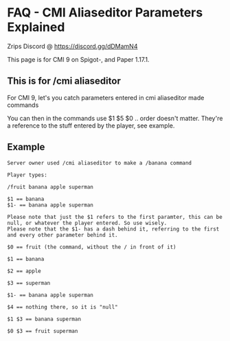 # FAQ - CMI Aliaseditor Parameters Explained

Zrips Discord @ https://discord.gg/dDMamN4

This page is for CMI 9 on Spigot-, and Paper 1.17.1.

## This is for /cmi aliaseditor

For CMI 9, let's you catch parameters entered in cmi aliaseditor made commands

You can then in the commands use $1 $5 $0 .. order doesn't matter. They're a reference to the stuff entered by the player, see example.

## Example

```
Server owner used /cmi aliaseditor to make a /banana command

Player types:

/fruit banana apple superman

$1 == banana
$1- == banana apple superman

Please note that just the $1 refers to the first paramter, this can be null, or whatever the player entered. So use wisely.
Please note that the $1- has a dash behind it, referring to the first and every other parameter behind it. 

$0 == fruit (the command, without the / in front of it)

$1 == banana

$2 == apple

$3 == superman

$1- == banana apple superman

$4 == nothing there, so it is "null"

$1 $3 == banana superman

$0 $3 == fruit superman

```

